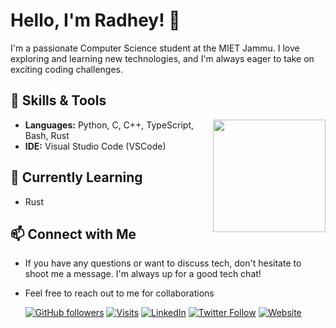 # Hello, I'm Radhey! 👋

I'm a passionate Computer Science student at the MIET Jammu. I love exploring and learning new technologies, and I'm always eager to take on exciting coding challenges.

## 🔧 Skills & Tools
<a href="https://github.com/jr4dh3y">
  <img height=180 align="right" src="https://github-readme-stats.vercel.app/api/top-langs?username=jR4dh3y&layout=compact&langs_count=8&card_width=300&&theme=onedark" />
</a>

- **Languages:** Python, C, C++, TypeScript, Bash, Rust
- **IDE:** Visual Studio Code (VSCode)

## 🌱 Currently Learning
- Rust

## 📫 Connect with Me
- If you have any questions or want to discuss tech, don't hesitate to shoot me a message. I'm always up for a good tech chat!
- Feel free to reach out to me for collaborations
  
  [![GitHub followers](https://img.shields.io/github/followers/jR4dh3y?label=Follow&style=social)](https://github.com/jR4dh3y)
  [![Visits](https://komarev.com/ghpvc/?username=jR4dh3y&logo=GitHub&label=github%20visits&color=336699&logoColor=white&style=flat-square)](https://github.com/jR4dh3y)
  [![LinkedIn](https://img.shields.io/badge/LinkedIn-Connect-blue)](https://www.linkedin.com/in/radheykalra)
  [![Twitter Follow](https://img.shields.io/twitter/follow/jR4dh3y?style=social)](https://twitter.com/jR4dh3y)
  [![Website](https://img.shields.io/badge/Website-blue)](https://jr4dh3y.github.io/page/)
